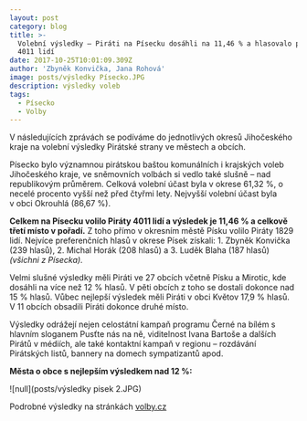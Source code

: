 ```yaml
---
layout: post
category: blog
title: >-
  Volební výsledky – Piráti na Písecku dosáhli na 11,46 % a hlasovalo pro ně
  4011 lidí
date: 2017-10-25T10:01:09.309Z
author: 'Zbyněk Konvička, Jana Rohová'
image: posts/výsledky Písecko.JPG
description: výsledky voleb
tags:
  - Písecko
  - Volby
---
```

V následujících
zprávách se podíváme do jednotlivých okresů Jihočeského kraje na volební
výsledky Pirátské strany ve městech a obcích.

Písecko bylo významnou pirátskou baštou komunálních
i krajských voleb Jihočeského kraje, ve sněmovních volbách si vedlo také slušně
– nad republikovým průměrem. Celková volební účast byla v okrese 61,32 %, o
necelé procento vyšší než před čtyřmi lety. Nejvyšší volební účast byla
v obci Okrouhlá (86,67 %).

**Celkem
na Písecku volilo Piráty 4011 lidí a výsledek je 11,46 % a celkově třetí místo
v pořadí.** Z toho přímo v okresním městě
Písku volilo Piráty 1829 lidí. Nejvíce preferenčních hlasů v okrese Písek získali:
1\. Zbyněk Konvička (239 hlasů), 2. Michal Horák (208 hlasů) a 3. Luděk Blaha
\(187 hlasů) *(všichni z Písecka).*

Velmi slušné výsledky měli Piráti ve 27 obcích
včetně Písku a Mirotic, kde dosáhli na více než 12 % hlasů. V pěti obcích
z toho se dostali dokonce nad 15 % hlasů. Vůbec nejlepší výsledek měli
Piráti v obci Květov 17,9 % hlasů. V 11 obcích obsadili Piráti
dokonce druhé místo.

Výsledky odrážejí nejen celostátní kampaň programu
Černé na bílém s hlavním sloganem Pusťte nás na ně, viditelnost Ivana Bartoše a
dalších Pirátů v médiích, ale také kontaktní kampaň v regionu –
rozdávání Pirátských listů, bannery na domech sympatizantů apod.

**Města
o obce s nejlepším výsledkem nad 12 %:**

![null](posts/výsledky pisek 2.JPG)

Podrobné výsledky na stránkách [volby.cz](https://volby.cz)

